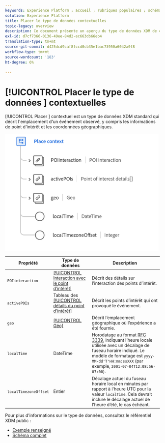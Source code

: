 ```yaml
---
keywords: Experience Platform ; accueil ; rubriques populaires ; schéma ; Schéma ; XDM ; champs ; schémas ; Schémas ; contexte ; lieu ; contexte ; type de données ; type de données ; type de données ;
solution: Experience Platform
title: Placer le type de données contextuelles
topic-legacy: overview
description: Ce document présente un aperçu du type de données XDM de contexte d’emplacement.
exl-id: d7cf7366-0136-49ee-84d2-ec663db66eb4
translation-type: tm+mt
source-git-commit: d425dcd9caf8fccd0cb35e1bac73950a6042a0f8
workflow-type: tm+mt
source-wordcount: '183'
ht-degree: 6%

---
```


# [!UICONTROL Placer le type de données ] contextuelles

[!UICONTROL Placer ] contextuel est un type de données XDM standard qui décrit l&#39;emplacement d&#39;un événement observé, y compris les informations de point d&#39;intérêt et les coordonnées géographiques.

<img src="../images/data-types/place-context.png" width="500" /><br />

| Propriété | Type de données | Description |
| --- | --- | --- |
| `POIinteraction` | [[!UICONTROL Interaction avec le point d’intérêt]](./poi-interaction.md) | Décrit des détails sur l’interaction des points d’intérêt. |
| `activePOIs` | Tableau des [[!UICONTROL détails du point d&#39;intérêt]](./poi-details.md) | Décrit les points d’intérêt qui ont provoqué le événement. |
| `geo` | [[!UICONTROL Géo]](./geo.md) | Décrit l’emplacement géographique où l’expérience a été fournie. |
| `localTime` | DateTime | Horodatage au format [RFC 3339](https://tools.ietf.org/html/rfc3339), indiquant l’heure locale utilisée avec un décalage de fuseau horaire indiqué. Le modèle de formatage est `yyyy-MM-dd'T'HH:mm:ssXXX` (par exemple, `2001-07-04T12:08:56-07:00`). |
| `localTimezoneOffset` | Entier | Décalage actuel du fuseau horaire local en minutes par rapport à l&#39;heure UTC pour la valeur `localTime`. Cela devrait inclure le décalage actuel de l’heure d’été, le cas échéant. |

Pour plus d&#39;informations sur le type de données, consultez le référentiel XDM public :

* [Exemple renseigné](https://github.com/adobe/xdm/blob/master/components/datatypes/placecontext.example.1.json)
* [Schéma complet](https://github.com/adobe/xdm/blob/master/components/datatypes/placecontext.schema.json)
